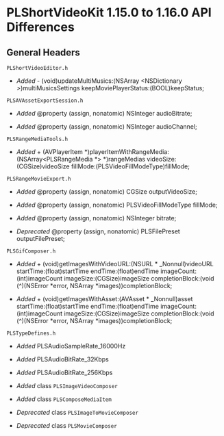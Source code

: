 # PLShortVideoKit 1.15.0 to 1.16.0 API Differences

## General Headers

```
PLShortVideoEditor.h
```

- *Added* - (void)updateMultiMusics:(NSArray <NSDictionary *>*)multiMusicsSettings keepMoviePlayerStatus:(BOOL)keepStatus;

```
PLSAVAssetExportSession.h
```

- *Added* @property (assign, nonatomic) NSInteger audioBitrate;

- *Added* @property (assign, nonatomic) NSInteger audioChannel;

```
PLSRangeMediaTools.h
```

- *Added* + (AVPlayerItem *)playerItemWithRangeMedia:(NSArray<PLSRangeMedia *> *)rangeMedias videoSize:(CGSize)videoSize fillMode:(PLSVideoFillModeType)fillMode;

```
PLSRangeMovieExport.h
```

- *Added* @property (assign, nonatomic) CGSize outputVideoSize;

- *Added* @property (assign, nonatomic) PLSVideoFillModeType fillMode;

- *Added* @property (assign, nonatomic) NSInteger bitrate;

- *Deprecated* @property (assign, nonatomic) PLSFilePreset outputFilePreset;


```
PLSGifComposer.h
```

- *Added* + (void)getImagesWithVideoURL:(NSURL * _Nonnull)videoURL startTime:(float)startTime endTime:(float)endTime imageCount:(int)imageCount imageSize:(CGSize)imageSize completionBlock:(void (^)(NSError *error, NSArray *images))completionBlock;

- *Added* + (void)getImagesWithAsset:(AVAsset * _Nonnull)asset startTime:(float)startTime endTime:(float)endTime imageCount:(int)imageCount imageSize:(CGSize)imageSize completionBlock:(void (^)(NSError *error, NSArray *images))completionBlock;


```
PLSTypeDefines.h
```

- *Added* PLSAudioSampleRate_16000Hz
- *Added* PLSAudioBitRate_32Kbps
- *Added* PLSAudioBitRate_256Kbps


- *Added* class `PLSImageVideoComposer`
- *Added* class `PLSComposeMediaItem`
- *Deprecated* class `PLSImageToMovieComposer`
- *Deprecated* class `PLSMovieComposer`

